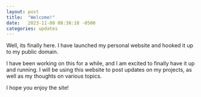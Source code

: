```yaml
---
layout: post
title:  "Welcome!"
date:   2023-11-08 08:38:18 -0500
categories: updates
---
```

Well, its finally here. I have launched my personal website and hooked it up to my public domain. 

I have been working on this for a while, and I am excited to finally have it up and running. I will be using this website to post updates on my projects, as well as my thoughts on various topics.

I hope you enjoy the site!

